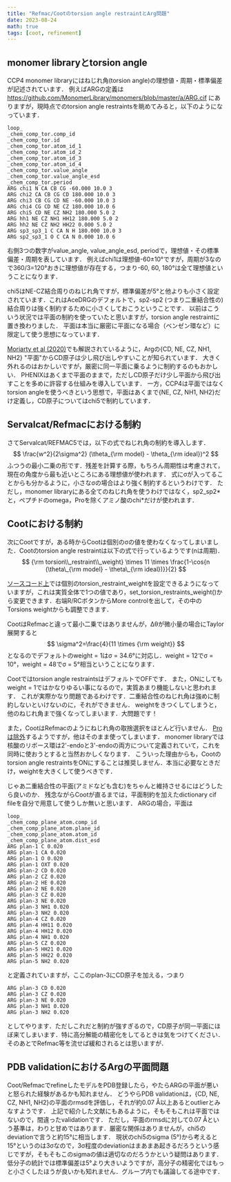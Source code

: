 ```yaml
---
title: "Refmac/Cootのtorsion angle restraintとArg問題"
date: 2023-08-24
math: true
tags: [coot, refinement]
---
```


## monomer libraryとtorsion angle
CCP4 monomer libraryにはねじれ角(torsion angle)の理想値・周期・標準偏差が記述されています．
例えばARGの定義は https://github.com/MonomerLibrary/monomers/blob/master/a/ARG.cif にありますが，現時点でのtorsion angle restraintsを眺めてみると，以下のようになっています．
```star
loop_
_chem_comp_tor.comp_id
_chem_comp_tor.id
_chem_comp_tor.atom_id_1
_chem_comp_tor.atom_id_2
_chem_comp_tor.atom_id_3
_chem_comp_tor.atom_id_4
_chem_comp_tor.value_angle
_chem_comp_tor.value_angle_esd
_chem_comp_tor.period
ARG chi1 N CA CB CG -60.000 10.0 3
ARG chi2 CA CB CG CD 180.000 10.0 3
ARG chi3 CB CG CD NE -60.000 10.0 3
ARG chi4 CG CD NE CZ 180.000 10.0 6
ARG chi5 CD NE CZ NH2 180.000 5.0 2
ARG hh1 NE CZ NH1 HH12 180.000 5.0 2
ARG hh2 NE CZ NH2 HH22 0.000 5.0 2
ARG sp3_sp3_1 C CA N H 180.000 10.0 3
ARG sp2_sp3_1 O C CA N 0.000 10.0 6
```
右側3つの数字がvalue_angle, value_angle_esd, periodで，理想値・その標準偏差・周期を表しています．
例えばchi1は理想値-60±10°ですが，周期が3なので360/3=120°おきに理想値が存在する，つまり-60, 60, 180°は全て理想値ということになります．

chi5はNE-CZ結合周りのねじれ角ですが，標準偏差が5°と他よりも小さく設定されています．これはAceDRGのデフォルトで，sp2-sp2 (つまり二重結合性の)結合周りは強く制約するために小さくしておこうということです．
以前はこういう状況では平面の制約を使っていたと思いますが，torsion angle restraintに置き換わりました．
平面は本当に厳密に平面になる場合（ベンゼン環など）に限定して使う思想になっています．

[Moriarty et al (2020)](https://doi.org/10.1107/S2059798320013534)でも解説されているように，Argの{CD, NE, CZ, NH1, NH2} "平面"からCD原子は少し飛び出しやすいことが知られています．
大きく外れるのはおかしいですが，厳密に同一平面に乗るように制約するのもおかしい．
PHENIXはあくまで平面のままで，ただしCD原子だけ少し平面から飛び出すことを多めに許容する仕組みを導入しています．
一方，CCP4は平面ではなくtorsion angleを使うべきという思想で，平面はあくまで{NE, CZ, NH1, NH2}だけ定義し，CD原子についてはchi5で制約しています．

## Servalcat/Refmacにおける制約

さてServalcat/REFMAC5では，以下の式でねじれ角の制約を導入します．
$$
\frac{w^2}{2\sigma^2} (\theta_{\rm model} - \theta_{\rm ideal})^2
$$
ふつうの最小二乗の形です．残差を計算する際，もちろん周期性は考慮されて，現在の角度から最も近いところにある理想値が使われます．
式にσが入ってることからも分かるように，小さなσの場合はより強く制約するというわけです．
ただし，monomer libraryにある全てのねじれ角を使うわけではなく，sp2_sp2\*と，ペプチドのomega，Proを除くアミノ酸のchi*だけが使われます．

## Cootにおける制約

次にCootですが，ある時からCootは個別のσの値を使わなくなってしまいました．Cootのtorsion angle restraintは以下の式で行っているようです(nは周期)．
$$
{\rm torsion\\_restraint\\_weight} \times 11 \times \frac{1-\cos{n (\theta\_{\rm model} - \theta\_{\rm ideal})}}{2}
$$

[ソースコード上](https://github.com/pemsley/coot/blob/58ccfeebc5f76e5e4373269c1fa510dec22e3a8d/ideal/distortion.cc#L1461)では個別のtorsion_restraint_weightを設定できるようになっていますが，これは実質全体で1つの値であり，set_torsion_restraints_weight()から変更できます．右端R/RCボタンからMore controlを出して，その中のTorsions weightからも調整できます．

CootはRefmacと違って最小二乗ではありませんが，Δθが微小量の場合にTaylor展開すると
$$
\sigma^2=\frac{4}{11 \times {\rm weight}}
$$
となるのでデフォルトのweight = 1はσ = 34.6°に対応し．weight = 12でσ = 10°，weight = 48でσ = 5°相当ということになります．

Cootではtorsion angle restraintsはデフォルトでOFFです．
また，ONにしてもweight = 1ではかなりゆるい事になるので，実質あまり機能しないと思われます．
これが実際かなり問題であるわけです．二重結合性のねじれ角は強めに制約しないといけないのに，それができません．
weightをきつくしてしまうと，他のねじれ角まで強くなってしまいます．大問題です！

また，CootはRefmacのようにねじれ角の取捨選択をほとんど行いません．
[Proは除外](https://github.com/pemsley/coot/blob/58ccfeebc5f76e5e4373269c1fa510dec22e3a8d/ideal/make-restraints.cc#L1091)するようですが，他はそのまま使ってしまいます．
monomer libraryでは核酸のリボース環は2'-endoと3'-endoの両方について定義されていて，これを同時に使おうとすると当然おかしくなります．
こういった理由からも，Cootのtorsion angle restraintsをONにすることは推奨しません．本当に必要なときだけ，weightを大きくして使うべきです．

じゃあ二重結合性の平面(アミドなども含む)をちゃんと維持させるにはどうしたら良いのか．
残念ながらCootが直るまでは，平面制約を加えたdictionary cif fileを自分で用意して使うしか無いと思います．
ARGの場合，平面は
```star
loop_
_chem_comp_plane_atom.comp_id
_chem_comp_plane_atom.plane_id
_chem_comp_plane_atom.atom_id
_chem_comp_plane_atom.dist_esd
ARG plan-1 C 0.020
ARG plan-1 CA 0.020
ARG plan-1 O 0.020
ARG plan-1 OXT 0.020
ARG plan-2 CD 0.020
ARG plan-2 CZ 0.020
ARG plan-2 HE 0.020
ARG plan-2 NE 0.020
ARG plan-3 CZ 0.020
ARG plan-3 NE 0.020
ARG plan-3 NH1 0.020
ARG plan-3 NH2 0.020
ARG plan-4 CZ 0.020
ARG plan-4 HH11 0.020
ARG plan-4 HH12 0.020
ARG plan-4 NH1 0.020
ARG plan-5 CZ 0.020
ARG plan-5 HH21 0.020
ARG plan-5 HH22 0.020
ARG plan-5 NH2 0.020
```
と定義されていますが，ここのplan-3にCD原子を加える，つまり

```star
ARG plan-3 CD 0.020
ARG plan-3 CZ 0.020
ARG plan-3 NE 0.020
ARG plan-3 NH1 0.020
ARG plan-3 NH2 0.020
```
としてやります．ただしこれだと制約が強すぎるので，CD原子が同一平面にほぼ来てしまいます．特に高分解能の精密化をしてるときは気をつけてください．そのあとでRefmac等を流せば緩和されるとは思いますが．

## PDB validationにおけるArgの平面問題

Coot/RefmacでrefineしたモデルをPDB登録したら，やたらARGの平面が悪いと怒られた経験があるかも知れません．
どうやらPDB validationは，{CD, NE, CZ, NH1, NH2}の平面のrmsdを評価し，それが約0.07 Å以上あるとoutlierとみなすようです．
上記で紹介した文献にもあるように，そもそもこれは平面ではないので，間違ったvalidationです．
ただし，平面のrmsdに対して0.07 Åという基準は，わりと甘めではあります．厳密な関係はありませんが，chi5のdeviationで言うと約15°に相当します．
現状のchi5のsigma (5°)から考えると15°というのは3σなので，3σ程度のdeviationはまあまあ起きるだろうという感じですが，そもそもこのsigmaの値は適切なのだろうかという疑問はあります．
低分子の統計では標準偏差は5°より大きいようですが，高分子の精密化ではもっと小さくしたほうが良いかも知れません．グループ内でも議論してる途中です．